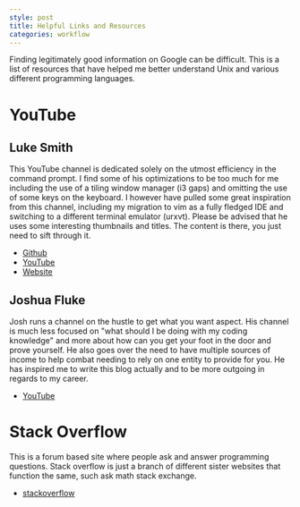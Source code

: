 ```yaml
---
style: post
title: Helpful Links and Resources
categories: workflow
---
```


Finding legitimately good information on Google can be difficult. This is a list of resources that have helped me better understand Unix and various different programming languages.

# YouTube

## Luke Smith

This YouTube channel is dedicated solely on the utmost efficiency in the command prompt. I find some of his optimizations to be too much for me including the use of a tiling window manager (i3 gaps) and omitting the use of some keys on the keyboard. I however have pulled some great inspiration from this channel, including my migration to vim as a fully fledged IDE and switching to a different terminal emulator (urxvt). Please be advised that he uses some interesting thumbnails and titles. The content is there, you just need to sift through it.

- [Github](https://github.com/LukeSmithxyz)
- [YouTube](https://www.youtube.com/channel/UC2eYFnH61tmytImy1mTYvhA)
- [Website](http://lukesmith.xyz)

## Joshua Fluke

Josh runs a channel on the hustle to get what you want aspect. His channel is much less focused on "what should I be doing with my coding knowledge" and more about how can you get your foot in the door and prove yourself. He also goes over the need to have multiple sources of income to help combat needing to rely on one entity to provide for you. He has inspired me to write this blog actually and to be more outgoing in regards to my career.

- [YouTube](https://www.youtube.com/channel/UC-91UA-Xy2Cvb98deRXuggA)

# Stack Overflow

This is a forum based site where people ask and answer programming questions. Stack overflow is just a branch of different sister websites that function the same, such ask math stack exchange.

- [stackoverflow](https://stackoverflow.com/)


